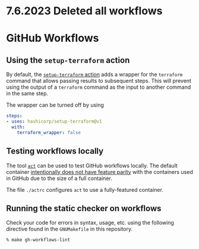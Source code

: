 # 7.6.2023 Deleted all workflows
# GitHub Workflows

## Using the `setup-terraform` action

By default, the [`setup-terraform` action](https://github.com/hashicorp/setup-terraform) adds a wrapper for the `terraform` command that allows passing results to subsequent steps. This will prevent using the output of a `terraform` command as the input to another command in the same step.

The wrapper can be turned off by using

```yaml
steps:
- uses: hashicorp/setup-terraform@v1
  with:
    terraform_wrapper: false
```

## Testing workflows locally

The tool [`act`](https://github.com/nektos/act) can be used to test GitHub workflows locally. The default container [intentionally does not have feature parity](https://github.com/nektos/act#default-runners-are-intentionally-incomplete) with the containers used in GitHub due to the size of a full container.

The file `./actrc` configures `act` to use a fully-featured container.

## Running the static checker on workflows

Check your code for errors in syntax, usage, etc. using the following directive found in the `GNUMakefile` in this repository.

```console
% make gh-workflows-lint
```
